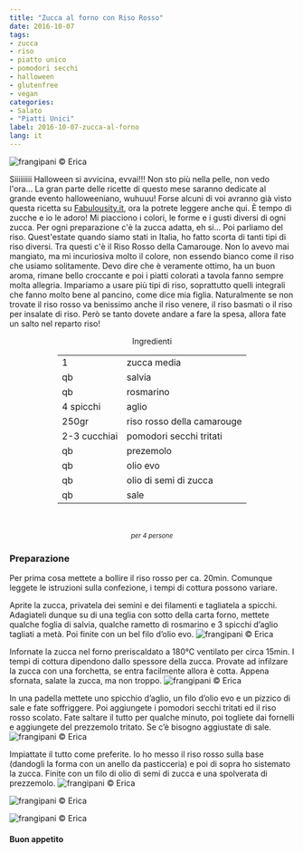 ```yaml
---
title: "Zucca al forno con Riso Rosso"
date: 2016-10-07
tags:
- zucca
- riso
- piatto unico
- pomodori secchi
- halloween
- glutenfree
- vegan
categories:
- Salato
- "Piatti Unici"
label: 2016-10-07-zucca-al-forno
lang: it
---
```

![](header.jpg "frangipani © Erica")

Siiiiiiiii Halloween si avvicina, evvai!!! Non sto più nella pelle, non vedo l'ora... La gran parte delle ricette di questo mese saranno dedicate al grande evento halloweeniano, wuhuuu! Forse alcuni di voi avranno già visto questa ricetta su <a href="http://fabulousity.it" target="_blank">Fabulousity.it</a>, ora la potrete leggere anche qui. È tempo di zucche e io le adoro! Mi piacciono i colori, le forme e i gusti diversi di ogni zucca. Per ogni preparazione c'è la zucca adatta, eh si... Poi parliamo del riso. Quest'estate quando siamo stati in Italia, ho fatto scorta di tanti tipi di riso diversi. Tra questi c'è il Riso Rosso della Camarouge. Non lo avevo mai mangiato, ma mi incuriosiva molto il colore, non essendo bianco come il riso che usiamo solitamente. Devo dire che è veramente ottimo, ha un buon aroma, rimane bello croccante e poi i piatti colorati a tavola fanno sempre molta allegria. Impariamo a usare più tipi di riso, soprattutto quelli integrali che fanno molto bene al pancino, come dice mia figlia. Naturalmente se non trovate il riso rosso va benissimo anche il riso venere, il riso basmati o il riso per insalate di riso. Però se tanto dovete andare a fare la spesa, allora fate un salto nel reparto riso!

<div id="wrapper" style="text-align: center">
  <div id="yourdiv" style="display: inline-block;">
    <div class="ingredients">
      <div class="ingredients-title">Ingredienti</div>
      <table>
        <tbody>
          <tr>
            <td>1</td>
            <td>zucca media</td>
          </tr>
          <tr>
            <td>qb</td>
            <td>salvia</td>
          </tr>
          <tr>
            <td>qb</td>
            <td>rosmarino</td>
          </tr>
          <tr>
            <td>4 spicchi</td>
            <td>aglio</td>
          </tr>
          <tr>
            <td>250gr</td>
            <td>riso rosso della camarouge</td>
          </tr>
          <tr>
            <td>2-3 cucchiai</td>
            <td>pomodori secchi tritati</td>
          </tr>
          <tr>
            <td>qb</td>
            <td>prezemolo</td>
          </tr>
          <tr>
            <td>qb</td>
            <td>olio evo</td>
          </tr>
          <tr>
            <td>qb</td>
            <td>olio di semi di zucca</td>
          </tr>
          <tr>
            <td>qb</td>
            <td>sale</td>  
          </tr>
        </tbody>
      </table>
      <br></br>
      <i class="pull-right" style="font-size: 80%;">per 4 persone</i>
    </div>
  </div>
</div>


<h3>
  <font color="grey">
    <i class="fa-solid fa-gears"></i>
  </font> Preparazione
</h3>

Per prima cosa mettete a bollire il riso rosso per ca. 20min. Comunque leggete le istruzioni sulla confezione, i tempi di cottura possono variare.

Aprite la zucca, privatela dei semini e dei filamenti e tagliatela a spicchi. Adagiateli dunque su di una teglia con sotto della carta forno, mettete qualche foglia di salvia, qualche rametto di rosmarino e 3 spicchi d’aglio tagliati a metà. Poi finite con un bel filo d’olio evo.
![](zucca.jpg "frangipani © Erica")

Infornate la zucca nel forno preriscaldato a 180°C ventilato per circa 15min. I tempi di cottura dipendono dallo spessore della zucca. Provate ad infilzare la zucca con una forchetta, se entra facilmente allora è cotta. Appena sfornata, salate la zucca, ma non troppo.
![](zuccacotta.jpg "frangipani © Erica")

In una padella mettete uno spicchio d’aglio, un filo d’olio evo e un pizzico di sale e fate soffriggere. Poi aggiungete i pomodori secchi tritati ed il riso rosso scolato. Fate saltare il tutto per qualche minuto, poi togliete dai fornelli e aggiungete del prezzemolo tritato. Se c’è bisogno aggiustate di sale.
![](riso.jpg "frangipani © Erica")

Impiattate il tutto come preferite. Io ho messo il riso rosso sulla base (dandogli la forma con un anello da pasticceria) e poi di sopra ho sistemato la zucca. Finite con un filo di olio di semi di zucca e una spolverata di prezzemolo.
![](risultato1.jpg "frangipani © Erica")

![](risultato2.jpg "frangipani © Erica")

![](risultato3.jpg "frangipani © Erica")


<h4>Buon appetito
  <font color="red">
    <i class="fa-regular fa-face-smile"></i>
  </font>
</h4>
